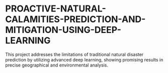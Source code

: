 # PROACTIVE-NATURAL-CALAMITIES-PREDICTION-AND-MITIGATION-USING-DEEP-LEARNING
 This project addresses the limitations of traditional natural disaster prediction by utilizing advanced deep learning, showing promising results in precise geographical and environmental analysis.
